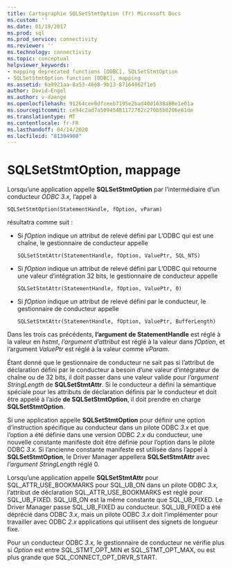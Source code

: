 ```yaml
---
title: Cartographie SQLSetStmtOption (fr) Microsoft Docs
ms.custom: ''
ms.date: 01/19/2017
ms.prod: sql
ms.prod_service: connectivity
ms.reviewer: ''
ms.technology: connectivity
ms.topic: conceptual
helpviewer_keywords:
- mapping deprecated functions [ODBC], SQLSetStmtOption
- SQLSetStmtOption function [ODBC], mapping
ms.assetid: 6a9921aa-8a53-4668-9b13-87164062f1e5
author: David-Engel
ms.author: v-daenge
ms.openlocfilehash: 91264cee0dfceeb7195e2bad40d1638a88e1e01a
ms.sourcegitcommit: ce94c2ad7a50945481172782c270b5b0206e61de
ms.translationtype: MT
ms.contentlocale: fr-FR
ms.lasthandoff: 04/14/2020
ms.locfileid: "81304900"
---
```

# <a name="sqlsetstmtoption-mapping"></a>SQLSetStmtOption, mappage
Lorsqu’une application appelle **SQLSetStmtOption** par l’intermédiaire d’un conducteur *ODBC 3.x,* l’appel à  
  
```  
SQLSetStmtOption(StatementHandle, fOption, vParam)  
```  
  
 résultatra comme suit :  
  
-   Si *fOption* indique un attribut de relevé défini par L’ODBC qui est une chaîne, le gestionnaire de conducteur appelle  
  
    ```  
    SQLSetStmtAttr(StatementHandle, fOption, ValuePtr, SQL_NTS)  
    ```  
  
-   Si *fOption* indique un attribut de relevé défini par L’ODBC qui retourne une valeur d’intégration 32 bits, le gestionnaire de conducteur appelle  
  
    ```  
    SQLSetStmtAttr(StatementHandle, fOption, ValuePtr, 0)  
    ```  
  
-   Si *fOption* indique un attribut de relevé défini par le conducteur, le gestionnaire de conducteur appelle  
  
    ```  
    SQLSetStmtAttr(StatementHandle, fOption, ValuePtr, BufferLength)  
    ```  
  
 Dans les trois cas précédents, **l’argument de StatementHandle** est réglé à la valeur en *hstmt*, *l’argument d’attribut* est réglé à la valeur dans *fOption*, et l’argument *ValuePtr* est réglé à la valeur comme *vParam*.  
  
 Étant donné que le gestionnaire de conducteur ne sait pas si l’attribut de déclaration défini par le conducteur a besoin d’une valeur d’intégrateur de chaîne ou de 32 bits, il doit passer dans une valeur valide pour *l’argument StringLength* de **SQLSetStmtAttr**. Si le conducteur a défini la sémantique spéciale pour les attributs de déclaration définis par le conducteur et doit être appelé à l’aide **de SQLSetStmtOption**, il doit prendre en charge **SQLSetStmtOption**.  
  
 Si une application appelle **SQLSetStmtOption** pour définir une option d’instruction spécifique au conducteur dans un pilote ODBC *3.x* et que l’option a été définie dans une version ODBC *2.x* du conducteur, une nouvelle constante manifeste doit être définie pour l’option dans le pilote ODBC *3.x.* Si l’ancienne constante manifeste est utilisée dans l’appel à **SQLSetStmtOption**, le Driver Manager appellera **SQLSetStmtAttr** avec *l’argument StringLength* réglé 0.  
  
 Lorsqu’une application appelle **SQLSetStmtAttr** pour SQL_ATTR_USE_BOOKMARKS pour SQL_UB_ON dans un pilote ODBC *3.x,* l’attribut de déclaration SQL_ATTR_USE_BOOKMARKS est réglé pour SQL_UB_FIXED. SQL_UB_ON est la même constante que SQL_UB_FIXED. Le Driver Manager passe SQL_UB_FIXED au conducteur. SQL_UB_FIXED a été déprécié dans ODBC *3.x*, mais un pilote ODBC *3.x* doit l’implémenter pour travailler avec ODBC *2.x* applications qui utilisent des signets de longueur fixe.  
  
 Pour un conducteur ODBC *3.x,* le gestionnaire de conducteur ne vérifie plus si *Option* est entre SQL_STMT_OPT_MIN et SQL_STMT_OPT_MAX, ou est plus grande que SQL_CONNECT_OPT_DRVR_START.
